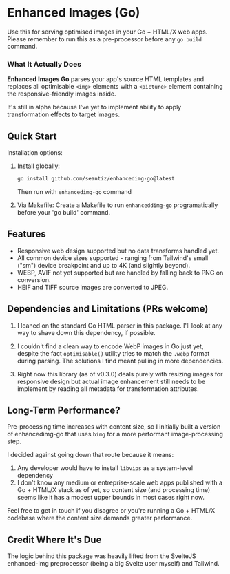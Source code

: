# Enhanced Images (Go)

Use this for serving optimised images in your Go + HTML/X web apps. Please remember to run this as a pre-processor before any `go build` command.

### What It Actually Does

__Enhanced Images Go__ parses your app's source HTML templates and replaces all optimisable `<img>` elements with a `<picture>` element containing the responsive-friendly images inside.

It's still in alpha because I've yet to implement ability to apply transformation effects to target images.

## Quick Start

Installation options:

1. Install globally:
   ```bash
   go install github.com/seantiz/enhancedimg-go@latest
   ```

   Then run with `enhancedimg-go` command

2. Via Makefile: Create a Makefile to run `enhanceddimg-go` programatically before your 'go build' command.

## Features

- Responsive web design supported but no data transforms handled yet.
- All common device sizes supported - ranging from Tailwind's small ("sm") device breakpoint and up to 4K (and slightly beyond).
- WEBP, AVIF not yet supported but are handled by falling back to PNG on conversion.
- HEIF and TIFF source images are converted to JPEG.

## Dependencies and Limitations (PRs welcome)

1. I leaned on the standard Go HTML parser in this package. I'll look at any way to shave down this dependency, if possible.

2. I couldn't find a clean way to encode WebP images in Go just yet, despite the fact `optimisable()` utility tries to match the `.webp` format during parsing. The solutions I find meant pulling in more dependencies.

3. Right now this library (as of v0.3.0) deals purely with resizing images for responsive design but actual image enhancement still needs to be implement by reading all metadata for transformation attributes.

## Long-Term Performance?

Pre-processing time increases with content size, so I initially built a version of enhancedimg-go that uses `bimg` for a more performant image-processing step.

I decided against going down that route because it means:

1. Any developer would have to install `libvips` as a system-level dependency
2. I don't know any medium or entreprise-scale web apps published with a Go + HTML/X stack as of yet, so content size (and processing time) seems like it has a modest upper bounds in most cases right now.

Feel free to get in touch if you disagree or you're running a Go + HTML/X codebase where the content size demands greater performance.

## Credit Where It's Due

The logic behind this package was heavily lifted from the SvelteJS enhanced-img preprocessor (being a big Svelte user myself) and Tailwind.